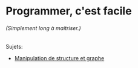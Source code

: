 # Programmer, c'est facile
###### (Simplement long à maitriser.)

Sujets:

- [Manipulation de structure et graphe](./graph)

